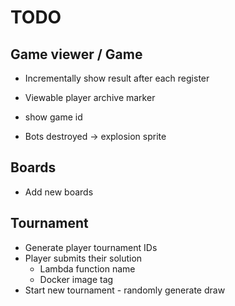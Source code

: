 # TODO

## Game viewer / Game
- Incrementally show result after each register

- Viewable player archive marker
- show game id
- Bots destroyed -> explosion sprite

## Boards
- Add new boards

## Tournament
- Generate player tournament IDs
- Player submits their solution
    - Lambda function name
    - Docker image tag
- Start new tournament - randomly generate draw
